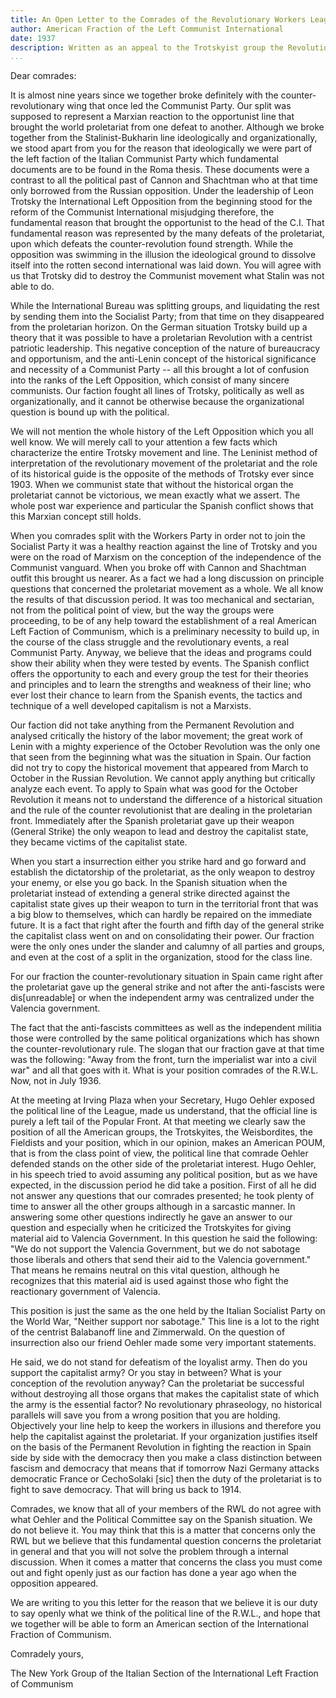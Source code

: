 ```yaml
---
title: An Open Letter to the Comrades of the Revolutionary Workers League
author: American Fraction of the Left Communist International
date: 1937
description: Written as an appeal to the Trotskyist group the Revolutionary Workers League, who published the letter, along with a fairly standard Trotskyist response, in the October 1937 issue of their publication 'The Fourth International.' Some typos have been fixed but a scan of this issue that can be found at <https://archive.org/details/LCIvsRWL> shows that the remaining errors below were present in the original text.
...
```


Dear comrades:

It is almost nine years since we together broke definitely with the
counter-revolutionary wing that once led the Communist Party. Our split
was supposed to represent a Marxian reaction to the opportunist line
that brought the world proletariat from one defeat to another. Although
we broke together from the Stalinist-Bukharin line ideologically and
organizationally, we stood apart from you for the reason that
ideologically we were part of the left faction of the Italian Communist
Party which fundamental documents are to be found in the Roma thesis.
These documents were a contrast to all the political past of Cannon and
Shachtman who at that time only borrowed from the Russian opposition.
Under the leadership of Leon Trotsky the International Left Opposition
from the beginning stood for the reform of the Communist International
misjudging therefore, the fundamental reason that brought the
opportunist to the head of the C.I. That fundamental reason was
represented by the many defeats of the proletariat, upon which defeats
the counter-revolution found strength. While the opposition was swimming
in the illusion the ideological ground to dissolve itself into the
rotten second international was laid down. You will agree with us that
Trotsky did to destroy the Communist movement what Stalin was not able
to do.

While the International Bureau was splitting groups, and liquidating the
rest by sending them into the Socialist Party; from that time on they
disappeared from the proletarian horizon. On the German situation
Trotsky build up a theory that it was possible to have a proletarian
Revolution with a centrist patriotic leadership. This negative
conception of the nature of bureaucracy and opportunism, and the
anti-Lenin concept of the historical significance and necessity of a
Communist Party -- all this brought a lot of confusion into the ranks of
the Left Opposition, which consist of many sincere communists. Our
faction fought all lines of Trotsky, politically as well as
organizationally, and it cannot be otherwise because the organizational
question is bound up with the political.

We will not mention the whole history of the Left Opposition which you
all well know. We will merely call to your attention a few facts which
characterize the entire Trotsky movement and line. The Leninist method
of interpretation of the revolutionary movement of the proletariat and
the role of its historical guide is the opposite of the methods of
Trotsky ever since 1903. When we communist state that without the
historical organ the proletariat cannot be victorious, we mean exactly
what we assert. The whole post war experience and particular the Spanish
conflict shows that this Marxian concept still holds.

When you comrades split with the Workers Party in order not to join the
Socialist Party it was a healthy reaction against the line of Trotsky
and you were on the road of Marxism on the conception of the
independence of the Communist vanguard. When you broke off with Cannon
and Shachtman outfit this brought us nearer. As a fact we had a long
discussion on principle questions that concerned the proletariat
movement as a whole. We all know the results of that discussion period.
It was too mechanical and sectarian, not from the political point of
view, but the way the groups were proceeding, to be of any help toward
the establishment of a real American Left Faction of Communism, which is
a preliminary necessity to build up, in the course of the class struggle
and the revolutionary events, a real Communist Party. Anyway, we believe
that the ideas and programs could show their ability when they were
tested by events. The Spanish conflict offers the opportunity to each
and every group the test for their theories and principles and to learn
the strengths and weakness of their line; who ever lost their chance to
learn from the Spanish events, the tactics and technique of a well
developed capitalism is not a Marxists.

Our faction did not take anything from the Permanent Revolution and
analysed critically the history of the labor movement; the great work of
Lenin with a mighty experience of the October Revolution was the only
one that seen from the beginning what was the situation in Spain. Our
faction did not try to copy the historical movement that appeared from
March to October in the Russian Revolution. We cannot apply anything but
critically analyze each event. To apply to Spain what was good for the
October Revolution it means not to understand the difference of a
historical situation and the rule of the counter revolutionist that are
dealing in the proletarian front. Immediately after the Spanish
proletariat gave up their weapon (General Strike) the only weapon to
lead and destroy the capitalist state, they became victims of the
capitalist state.

When you start a insurrection either you strike hard and go forward and
establish the dictatorship of the proletariat, as the only weapon to
destroy your enemy, or else you go back. In the Spanish situation when
the proletariat instead of extending a general strike directed against
the capitalist state gives up their weapon to turn in the territorial
front that was a big blow to themselves, which can hardly be repaired on
the immediate future. It is a fact that right after the fourth and fifth
day of the general strike the capitalist class went on and on
consolidating their power. Our fraction were the only ones under the
slander and calumny of all parties and groups, and even at the cost of a
split in the organization, stood for the class line.

For our fraction the counter-revolutionary situation in Spain came right
after the proletariat gave up the general strike and not after the
anti-fascists were dis[unreadable] or when the independent army was
centralized under the Valencia government.

The fact that the anti-fascists committees as well as the independent
militia those were controlled by the same political organizations which
has shown the counter-revolutionary rule. The slogan that our fraction
gave at that time was the following: "Away from the front, turn the
imperialist war into a civil war" and all that goes with it. What is
your position comrades of the R.W.L. Now, not in July 1936.

At the meeting at Irving Plaza when your Secretary, Hugo Oehler exposed
the political line of the League, made us understand, that the official
line is purely a left tail of the Popular Front. At that meeting we
clearly saw the position of all the American groups, the Trotskyites,
the Weisbordites, the Fieldists and your position, which in our opinion,
makes an American POUM, that is from the class point of view, the
political line that comrade Oehler defended stands on the other side of
the proletariat interest. Hugo Oehler, in his speech tried to avoid
assuming any political position, but as we have expected, in the
discussion period he did take a position. First of all he did not answer
any questions that our comrades presented; he took plenty of time to
answer all the other groups although in a sarcastic manner. In answering
some other questions indirectly he gave an answer to our question and
especially when he criticized the Trotskyites for giving material aid to
Valencia Government. In this question he said the following: "We do not
support the Valencia Government, but we do not sabotage those liberals
and others that send their aid to the Valencia government." That means
he remains neutral on this vital question, although he recognizes that
this material aid is used against those who fight the reactionary
government of Valencia.

This position is just the same as the one held by the Italian Socialist
Party on the World War, "Neither support nor sabotage." This line is a
lot to the right of the centrist Balabanoff line and Zimmerwald. On the
question of insurrection also our friend Oehler made some very important
statements.

He said, we do not stand for defeatism of the loyalist army. Then do you
support the capitalist army? Or you stay in between? What is your
conception of the revolution anyway? Can the proletariat be successful
without destroying all those organs that makes the capitalist state of
which the army is the essential factor? No revolutionary phraseology, no
historical parallels will save you from a wrong position that you are
holding. Objectively your line help to keep the workers in illusions and
therefore you help the capitalist against the proletariat. If your
organization justifies itself on the basis of the Permanent Revolution
in fighting the reaction in Spain side by side with the democracy then
you make a class distinction between fascism and democracy that means
that if tomorrow Nazi Germany attacks democratic France or CechoSolaki
[sic] then the duty of the proletariat is to fight to save democracy.
That will bring us back to 1914.

Comrades, we know that all of your members of the RWL do not agree with
what Oehler and the Political Committee say on the Spanish situation. We
do not believe it. You may think that this is a matter that concerns
only the RWL but we believe that this fundamental question concerns the
proletariat in general and that you will not solve the problem through a
internal discussion. When it comes a matter that concerns the class you
must come out and fight openly just as our faction has done a year ago
when the opposition appeared.

We are writing to you this letter for the reason that we believe it is
our duty to say openly what we think of the political line of the
R.W.L., and hope that we together will be able to form an American
section of the International Fraction of Communism.

Comradely yours,

The New York Group of the Italian Section of the International Left
Fraction of Communism
